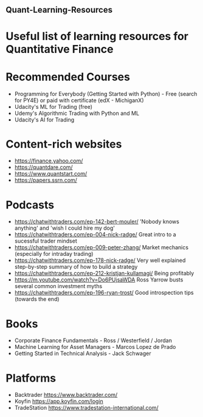 ## Quant-Learning-Resources
# Useful list of learning resources for Quantitative Finance

# Recommended Courses
- Programming for Everybody (Getting Started with Python) - Free (search for PY4E) or paid with certificate (edX - MichiganX)
- Udacity's ML for Trading (free)
- Udemy's Algorithmic Trading with Python and ML
- Udacity's AI for Trading

# Content-rich websites
- https://finance.yahoo.com/
- https://quantdare.com/
- https://www.quantstart.com/
- https://papers.ssrn.com/

# Podcasts
- https://chatwithtraders.com/ep-142-bert-mouler/ 'Nobody knows anything' and 'wish I could hire my dog' 
- https://chatwithtraders.com/ep-004-nick-radge/ Great intro to a sucessful trader mindset
- https://chatwithtraders.com/ep-009-peter-zhang/ Market mechanics (especially for intraday trading)
- https://chatwithtraders.com/ep-178-nick-radge/  Very well explained step-by-step summary of how to build a strategy
- https://chatwithtraders.com/ep-212-kristjan-kullamagi/  Being profitably
- https://m.youtube.com/watch?v=Do6PUjsaWDA  Ross Yarrow busts several common investment myths
- https://chatwithtraders.com/ep-196-ryan-trost/ Good introspection tips (towards the end)

# Books
- Corporate Finance Fundamentals - Ross / Westerfield / Jordan
- Machine Learning for Asset Managers - Marcos Lopez de Prado
- Getting Started in Technical Analysis - Jack Schwager

# Platforms
- Backtrader https://www.backtrader.com/
- Koyfin  https://app.koyfin.com/login
- TradeStation https://www.tradestation-international.com/
